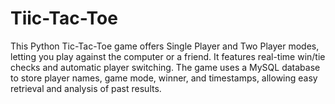 # Tiic-Tac-Toe
This Python Tic-Tac-Toe game offers Single Player and Two Player modes, letting you play against the computer or a friend. It features real-time win/tie checks and automatic player switching. The game uses a MySQL database to store player names, game mode, winner, and timestamps, allowing easy retrieval and analysis of past results.
